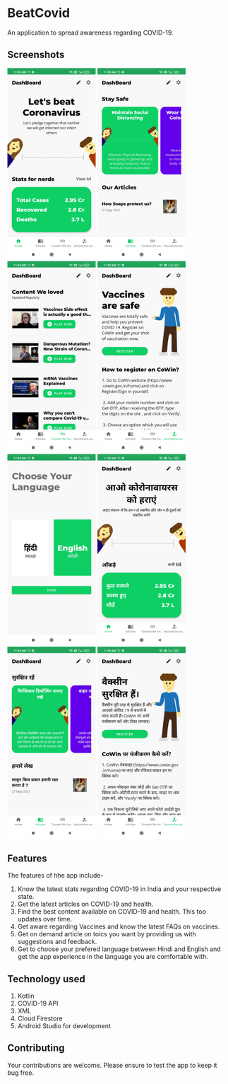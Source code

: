 # BeatCovid
An application to spread awareness regarding COVID-19.

## Screenshots
<p float="left">
  <img src = "/app/src/main/res/drawable/ss1.jpg" alt  = "Screenshot" width = "200px"/>
  <img src = "/app/src/main/res/drawable/ss2.jpg" alt  = "Screenshot" width = "200px"/>
  <img src = "/app/src/main/res/drawable/ss3.jpg" alt  = "Screenshot" width = "200px"/>
  <img src = "/app/src/main/res/drawable/ss4.jpg" alt  = "Screenshot" width = "200px"/>
  <img src = "/app/src/main/res/drawable/ss5.jpg" alt  = "Screenshot" width = "200px"/>
  <img src = "/app/src/main/res/drawable/ss6.jpg" alt  = "Screenshot" width = "200px"/>
  <img src = "/app/src/main/res/drawable/ss7.jpg" alt  = "Screenshot" width = "200px"/>
  <img src = "/app/src/main/res/drawable/ss8.jpg" alt  = "Screenshot" width = "200px"/>
</p>


## Features
The features of hhe app include-
1. Know the latest stats regarding COVID-19 in India and your respective state.
2. Get the latest articles on COVID-19 and health.
3. Find the best content available on COVID-19 and health. This too updates over time.
4. Get aware regarding Vaccines and know the latest FAQs on vaccines.
5. Get on demand article on toics you want by providing us with suggestions and feedback.
6. Get to choose your prefered language between Hindi and English and get the app experience in the language you are comfortable with.

## Technology used
1. Kotlin
2. COVID-19 API
3. XML
4. Cloud Firestore
5. Android Studio for development

## Contributing
Your contributions are welcome. Please ensure to test the app to keep it bug free.
